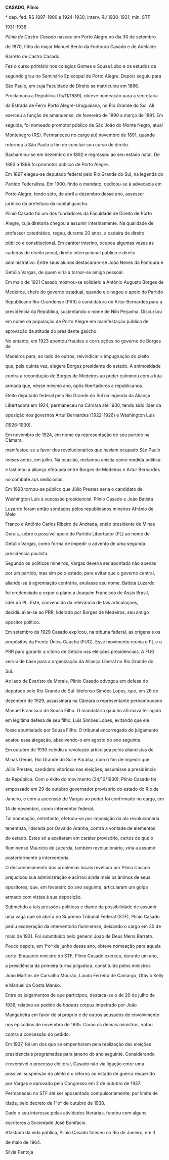 **CASADO, Plínio**



\* dep. fed. RS 1897-1900 e 1924-1930; interv. RJ 1930-1931; min. STF

1931-1938.



*Plínio de Castro Casado* nasceu em Porto Alegre no dia 30 de setembro

de 1870, filho do major Manuel Bento da Fontoura Casado e de Adelaide

Barreto de Castro Casado.



Fez o curso primário nos colégios Gomes e Sousa Lobo e os estudos de

segundo grau no Seminário Episcopal de Porto Alegre. Depois seguiu para

São Paulo, em cuja Faculdade de Direito se matriculou em 1886.



Proclamada a República (15/11/1889), obteve nomeação para a secretaria

da Estrada de Ferro Porto Alegre-Uruguaiana, no Rio Grande do Sul. Ali

exerceu a função de amanuense, de fevereiro de 1890 a março de 1891. Em

seguida, foi nomeado promotor público de São João do Monte Negro, atual

Montenegro (RS). Permaneceu no cargo até novembro de 1891, quando

retornou a São Paulo a fim de concluir seu curso de direito.

Bacharelou-se em dezembro de 1892 e regressou ao seu estado natal. De

1893 a 1896 foi promotor público de Porto Alegre.



Em 1897 elegeu-se deputado federal pelo Rio Grande do Sul, na legenda do

Partido Federalista. Em 1900, findo o mandato, dedicou-se à advocacia em

Porto Alegre, tendo sido, de abril a dezembro desse ano, assessor

jurídico da prefeitura da capital gaúcha.



Plínio Casado foi um dos fundadores da Faculdade de Direito de Porto

Alegre, cuja diretoria chegou a assumir interinamente. Na qualidade de

professor catedrático, regeu, durante 20 anos, a cadeira de direito

público e constitucional. Em caráter interino, ocupou algumas vezes as

cadeiras de direito penal, direito internacional público e direito

administrativo. Entre seus alunos destacaram-se João Neves da Fontoura e

Getúlio Vargas, de quem viria a tornar-se amigo pessoal.



Em maio de 1921 Casado mostrou-se solidário a Antônio Augusto Borges de

Medeiros, chefe do governo estadual, quando ele negou o apoio do Partido

Republicano Rio-Grandense (PRR) à candidatura de Artur Bernardes para a

presidência da República, sustentando o nome de Nilo Peçanha. Discursou

em nome da população de Porto Alegre em manifestação pública de

aprovação da atitude do presidente gaúcho.



No entanto, em 1923 apontou fraudes e corrupções no governo de Borges de

Medeiros para, ao lado de outros, reivindicar a impugnação do pleito

que, pela quinta vez, elegera Borges presidente do estado. A animosidade

contra a recondução de Borges de Medeiros ao poder culminou com a luta

armada que, nesse mesmo ano, opôs libertadores a republicanos.



Eleito deputado federal pelo Rio Grande do Sul na legenda da Aliança

Libertadora em 1924, permaneceu na Câmara até 1930, tendo sido líder da

oposição nos governos Artur Bernardes (1922-1926) e Washington Luís

(1926-1930).



Em novembro de 1924, em nome da representação de seu partido na Câmara,

manifestou-se a favor dos revolucionários que haviam ocupado São Paulo

meses antes, em julho. Na ocasião, reclamou anistia como medida política

e lastimou a aliança efetuada entre Borges de Medeiros e Artur Bernardes

no combate aos sediciosos.



Em 1928 tornou-se público que Júlio Prestes seria o candidato de

Washington Luís à sucessão presidencial. Plínio Casado e João Batista

Luzardo foram então sondados pelos republicanos mineiros Afrânio de Melo

Franco e Antônio Carlos Ribeiro de Andrada, então presidente de Minas

Gerais, sobre o possível apoio do Partido Libertador (PL) ao nome de

Getúlio Vargas, como forma de impedir o advento de uma segunda

presidência paulista.



Segundo os políticos mineiros, Vargas deveria ser apontado não apenas

por um partido, mas sim pelo estado, para evitar que o governo central,

aliando-se à agremiação contrária, anulasse seu nome. Batista Luzardo

foi credenciado a expor o plano a Joaquim Francisco de Assis Brasil,

líder do PL. Este, convencido da relevância de tais articulações,

decidiu aliar-se ao PRR, liderado por Borges de Medeiros, seu antigo

opositor político.



Em setembro de 1929 Casado explicou, na tribuna federal, as origens e os

propósitos da Frente Única Gaúcha (FUG). Esse movimento reunia o PL e o

PRR para garantir a vitória de Getúlio nas eleições presidenciais. A FUG

serviu de base para a organização da Aliança Liberal no Rio Grande do

Sul.



Ao lado de Evaristo de Morais, Plínio Casado advogou em defesa do

deputado pelo Rio Grande do Sul Ildefonso Simões Lopes, que, em 26 de

dezembro de 1929, assassinara na Câmara o representante pernambucano

Manuel Francisco de Sousa Filho. O mandatário gaúcho afirmava ter agido

em legítima defesa de seu filho, Luís Simões Lopes, evitando que ele

fosse apunhalado por Sousa Filho. O tribunal encarregado do julgamento

acatou essa alegação, absolvendo-o em agosto do ano seguinte.



Em outubro de 1930 eclodiu a revolução articulada pelos aliancistas de

Minas Gerais, Rio Grande do Sul e Paraíba, com o fim de impedir que

Júlio Prestes, candidato vitorioso nas eleições, assumisse a presidência

da República. Com o êxito do movimento (24/10/1930), Plínio Casado foi

empossado em 29 de outubro governador provisório do estado do Rio de

Janeiro, e com a ascensão de Vargas ao poder foi confirmado no cargo, em

14 de novembro, como interventor federal.



Tal nomeação, entretanto, efetuou-se por imposição da ala revolucionária

tenentista, liderada por Osvaldo Aranha, contra a vontade de elementos

do estado. Estes só a aceitaram em caráter provisório, certos de que o

fluminense Maurício de Lacerda, também revolucionário, viria a assumir

posteriormente a interventoria.



O desconhecimento dos problemas locais revelado por Plínio Casado

prejudicou sua administração e acirrou ainda mais os ânimos de seus

opositores, que, em fevereiro do ano seguinte, articularam um golpe

armado com vistas à sua deposição.



Submetido a tais pressões políticas e diante da possibilidade de assumir

uma vaga que se abrira no Supremo Tribunal Federal (STF), Plínio Casado

pediu exoneração da interventoria fluminense, deixando o cargo em 30 de

maio de 1931. Foi substituído pelo general João de Deus Mena Barreto.



Pouco depois, em 1^o^ de junho desse ano, obteve nomeação para aquela

corte. Enquanto ministro do STF, Plínio Casado exerceu, durante um ano,

a presidência da primeira turma julgadora, constituída pelos ministros

João Martins de Carvalho Mourão, Laudo Ferreira de Camargo, Otávio Kelly

e Manuel da Costa Manso.



Entre os julgamentos de que participou, destaca-se o de 20 de julho de

1936, relativo ao pedido de *habeas corpus* impetrado por João

Mangabeira em favor de si próprio e de outros acusados de envolvimento

nos episódios de novembro de 1935. Como os demais ministros, votou

contra a concessão do pedido.



Em 1937, foi um dos que se empenharam pela realização das eleições

presidenciais programadas para janeiro do ano seguinte. Considerando

irreversível o processo eleitoral, Casado não via ligação entre uma

possível suspensão do pleito e o retorno ao estado de guerra requerido

por Vargas e aprovado pelo Congresso em 2 de outubro de 1937.



Permaneceu no STF até ser aposentado compulsoriamente, por limite de

idade, pelo decreto de 1^o^ de outubro de 1938.



Dado o seu interesse pelas atividades literárias, fundou com alguns

escritores a Sociedade José Bonifácio.



Afastado da vida pública, Plínio Casado faleceu no Rio de Janeiro, em 3

de maio de 1964.



Sílvia Pantoja



